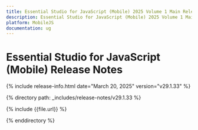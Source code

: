 ```yaml
---
title: Essential Studio for JavaScript (Mobile) 2025 Volume 1 Main Release Release Notes  
description: Essential Studio for JavaScript (Mobile) 2025 Volume 1 Main Release Release Notes  
platform: MobileJS
documentation: ug
---
```


# Essential Studio for JavaScript (Mobile)  Release Notes  

{% include release-info.html date="March 20, 2025"  version="v29.1.33" %} 

{% directory path: _includes/release-notes/v29.1.33 %}

{% include {{file.url}} %}

{% enddirectory %}